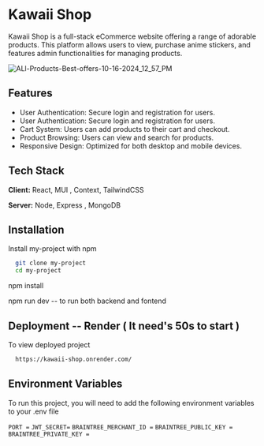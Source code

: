 
# Kawaii Shop

Kawaii Shop is a full-stack eCommerce website offering a range of adorable products. This platform allows users to view, purchase anime stickers, and features admin functionalities for managing products.

![ALl-Products-Best-offers-10-16-2024_12_57_PM](https://github.com/user-attachments/assets/3bed1aeb-b00b-4011-ac81-c1243353600d)

## Features

- User Authentication: Secure login and registration for users.
- User Authentication: Secure login and registration for users.
- Cart System: Users can add products to their cart and checkout.
- Product Browsing: Users can view and search for products.
- Responsive Design: Optimized for both desktop and mobile devices.

## Tech Stack

**Client:** React, MUI , Context, TailwindCSS

**Server:** Node, Express , MongoDB


## Installation

Install my-project with npm

```bash
  git clone my-project
  cd my-project
```
  npm install

  npm run dev -- to run both backend and fontend
## Deployment  --  Render      ( It need's 50s to start )

To view deployed project

```bash
  https://kawaii-shop.onrender.com/
```


## Environment Variables

To run this project, you will need to add the following environment variables to your .env file

`PORT =`
`JWT_SECRET=`
`BRAINTREE_MERCHANT_ID =`
`BRAINTREE_PUBLIC_KEY =`
`BRAINTREE_PRIVATE_KEY =`
